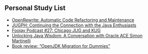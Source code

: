 ## Personal Study List
<!-- BLOG-POST-LIST:START -->
- [OpenRewrite: Automatic Code Refactoring and Maintenance](https://foojay.io/today/openrewrite-automatic-code-refactoring-and-maintenance/)
- [JUGPH: Continuing the Connection with the Java Enthusiasts](https://foojay.io/today/jugph-continuing-the-connection-with-the-java-enthusiasts/)
- [Foojay Podcast #27: Chicago JUG and KUG](https://foojay.io/today/foojay-podcast-27/)
- [Unlocking Java Wisdom: A Conversation with Oracle ACE Simon Martinelli](https://foojay.io/today/unlocking-java-wisdom-a-conversation-with-oracle-ace-simon-martinelli/)
- [Book review: “OpenJDK Migration for Dummies”](https://foojay.io/today/book-review-openjdk-migration-for-dummies-2/)
<!-- BLOG-POST-LIST:END -->  
